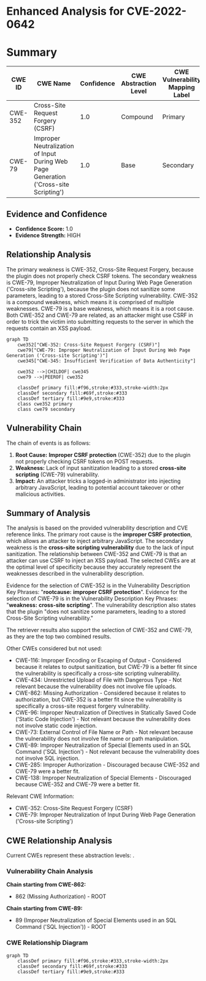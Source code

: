 # Enhanced Analysis for CVE-2022-0642

# Summary

| CWE ID | CWE Name | Confidence | CWE Abstraction Level | CWE Vulnerability Mapping Label | CWE-Vulnerability Mapping Notes |
|---|---|---|---|---|---|
| CWE-352 | Cross-Site Request Forgery (CSRF) | 1.0 | Compound | Primary | Allowed |
| CWE-79 | Improper Neutralization of Input During Web Page Generation ('Cross-site Scripting') | 1.0 | Base | Secondary | Allowed |

## Evidence and Confidence

*   **Confidence Score:** 1.0
*   **Evidence Strength:** HIGH

## Relationship Analysis
The primary weakness is CWE-352, Cross-Site Request Forgery, because the plugin does not properly check CSRF tokens. The secondary weakness is CWE-79, Improper Neutralization of Input During Web Page Generation ('Cross-site Scripting'), because the plugin does not sanitize some parameters, leading to a stored Cross-Site Scripting vulnerability. CWE-352 is a compound weakness, which means it is comprised of multiple weaknesses. CWE-79 is a base weakness, which means it is a root cause. Both CWE-352 and CWE-79 are related, as an attacker might use CSRF in order to trick the victim into submitting requests to the server in which the requests contain an XSS payload.

```mermaid
graph TD
    cwe352["CWE-352: Cross-Site Request Forgery (CSRF)"]
    cwe79["CWE-79: Improper Neutralization of Input During Web Page Generation ('Cross-site Scripting')"]
    cwe345["CWE-345: Insufficient Verification of Data Authenticity"]
    
    cwe352 -->|CHILDOF| cwe345
    cwe79 -->|PEEROF| cwe352
    
    classDef primary fill:#f96,stroke:#333,stroke-width:2px
    classDef secondary fill:#69f,stroke:#333
    classDef tertiary fill:#9e9,stroke:#333
    class cwe352 primary
    class cwe79 secondary
```

## Vulnerability Chain
The chain of events is as follows:
1.  **Root Cause:** **Improper CSRF protection** (CWE-352) due to the plugin not properly checking CSRF tokens on POST requests.
2.  **Weakness:** Lack of input sanitization leading to a stored **cross-site scripting** (CWE-79) vulnerability.
3.  **Impact:** An attacker tricks a logged-in administrator into injecting arbitrary JavaScript, leading to potential account takeover or other malicious activities.

## Summary of Analysis
The analysis is based on the provided vulnerability description and CVE reference links. The primary root cause is the **improper CSRF protection**, which allows an attacker to inject arbitrary JavaScript. The secondary weakness is the **cross-site scripting vulnerability** due to the lack of input sanitization. The relationship between CWE-352 and CWE-79 is that an attacker can use CSRF to inject an XSS payload. The selected CWEs are at the optimal level of specificity because they accurately represent the weaknesses described in the vulnerability description.

Evidence for the selection of CWE-352 is in the Vulnerability Description Key Phrases: "**rootcause:** **improper CSRF protection**". Evidence for the selection of CWE-79 is in the Vulnerability Description Key Phrases: "**weakness:** **cross-site scripting**". The vulnerability description also states that the plugin "does not sanitize some parameters, leading to a stored Cross-Site Scripting vulnerability."

The retriever results also support the selection of CWE-352 and CWE-79, as they are the top two combined results.

Other CWEs considered but not used:

*   CWE-116: Improper Encoding or Escaping of Output - Considered because it relates to output sanitization, but CWE-79 is a better fit since the vulnerability is specifically a cross-site scripting vulnerability.
*   CWE-434: Unrestricted Upload of File with Dangerous Type - Not relevant because the vulnerability does not involve file uploads.
*   CWE-862: Missing Authorization - Considered because it relates to authorization, but CWE-352 is a better fit since the vulnerability is specifically a cross-site request forgery vulnerability.
*   CWE-96: Improper Neutralization of Directives in Statically Saved Code ('Static Code Injection') - Not relevant because the vulnerability does not involve static code injection.
*   CWE-73: External Control of File Name or Path - Not relevant because the vulnerability does not involve file name or path manipulation.
*   CWE-89: Improper Neutralization of Special Elements used in an SQL Command ('SQL Injection') - Not relevant because the vulnerability does not involve SQL injection.
*   CWE-285: Improper Authorization - Discouraged because CWE-352 and CWE-79 were a better fit.
*   CWE-138: Improper Neutralization of Special Elements - Discouraged because CWE-352 and CWE-79 were a better fit.

Relevant CWE Information:
* CWE-352: Cross-Site Request Forgery (CSRF)
* CWE-79: Improper Neutralization of Input During Web Page Generation ('Cross-site Scripting')


## CWE Relationship Analysis

Current CWEs represent these abstraction levels: .


### Vulnerability Chain Analysis

**Chain starting from CWE-862:**
- 862 (Missing Authorization) - ROOT


**Chain starting from CWE-89:**
- 89 (Improper Neutralization of Special Elements used in an SQL Command ('SQL Injection')) - ROOT



### CWE Relationship Diagram

```mermaid
graph TD
    classDef primary fill:#f96,stroke:#333,stroke-width:2px
    classDef secondary fill:#69f,stroke:#333
    classDef tertiary fill:#9e9,stroke:#333
```